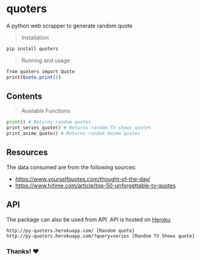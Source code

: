 # quoters
A python web scrapper to generate random quote

> Installation
```sh
pip install quoters
```

> Running and usage
```sh
from quoters import Quote
print(Quote.print())
```
## Contents
> Available Functions
```py
print() # Returns random quotes
print_series_quote() # Returns random TV shows quotes
print_anime_quote() # Returns random Anime quotes
```

## Resources
The data consumed are from the following sources:
- https://www.yourselfquotes.com/thought-of-the-day/
- https://www.tvtime.com/article/top-50-unforgettable-tv-quotes

## API
The package can also be used from API. API is hosted on [Heroku](https://www.heroku.com/)
```
http://py-quoters.herokuapp.com/ [Random quote]
http://py-quoters.herokuapp.com/?query=series [Random TV Shows quote]
```
### Thanks! :heart:
